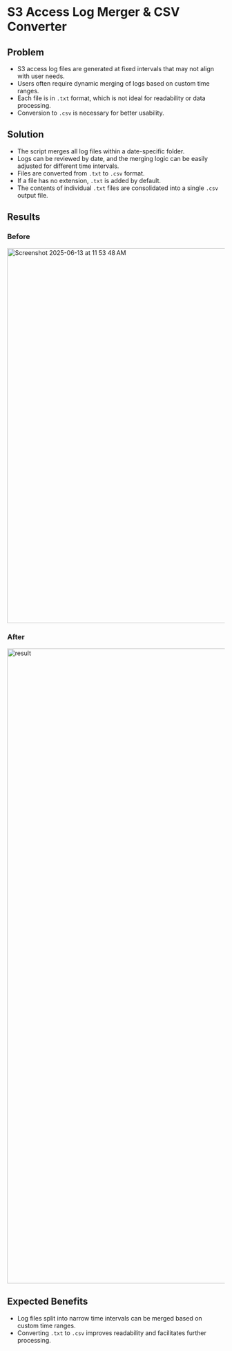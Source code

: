 # S3 Access Log Merger & CSV Converter

## Problem

- S3 access log files are generated at fixed intervals that may not align with user needs.
- Users often require dynamic merging of logs based on custom time ranges.
- Each file is in `.txt` format, which is not ideal for readability or data processing.
- Conversion to `.csv` is necessary for better usability.

## Solution

- The script merges all log files within a date-specific folder.
- Logs can be reviewed by date, and the merging logic can be easily adjusted for different time intervals.
- Files are converted from `.txt` to `.csv` format.
- If a file has no extension, `.txt` is added by default.
- The contents of individual `.txt` files are consolidated into a single `.csv` output file.

## Results
### Before
<img width="868" alt="Screenshot 2025-06-13 at 11 53 48 AM" src="https://github.com/user-attachments/assets/b5b334da-1530-4de9-a919-be70f91b3f1b" />

### After
<img width="1470" alt="result" src="https://github.com/user-attachments/assets/4996bd42-9618-49f0-8689-3565f159d117" />


## Expected Benefits

- Log files split into narrow time intervals can be merged based on custom time ranges.
- Converting `.txt` to `.csv` improves readability and facilitates further processing.
